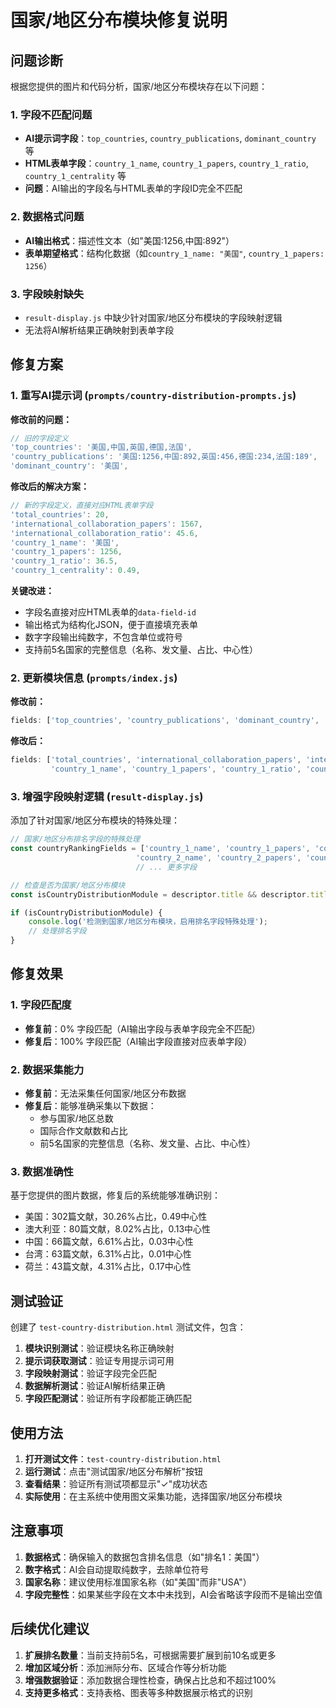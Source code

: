 # 国家/地区分布模块修复说明

## 问题诊断

根据您提供的图片和代码分析，国家/地区分布模块存在以下问题：

### 1. 字段不匹配问题
- **AI提示词字段**：`top_countries`, `country_publications`, `dominant_country` 等
- **HTML表单字段**：`country_1_name`, `country_1_papers`, `country_1_ratio`, `country_1_centrality` 等
- **问题**：AI输出的字段名与HTML表单的字段ID完全不匹配

### 2. 数据格式问题
- **AI输出格式**：描述性文本（如"美国:1256,中国:892"）
- **表单期望格式**：结构化数据（如`country_1_name: "美国"`, `country_1_papers: 1256`）

### 3. 字段映射缺失
- `result-display.js` 中缺少针对国家/地区分布模块的字段映射逻辑
- 无法将AI解析结果正确映射到表单字段

## 修复方案

### 1. 重写AI提示词 (`prompts/country-distribution-prompts.js`)

**修改前的问题：**
```javascript
// 旧的字段定义
'top_countries': '美国,中国,英国,德国,法国',
'country_publications': '美国:1256,中国:892,英国:456,德国:234,法国:189',
'dominant_country': '美国',
```

**修改后的解决方案：**
```javascript
// 新的字段定义，直接对应HTML表单字段
'total_countries': 20,
'international_collaboration_papers': 1567,
'international_collaboration_ratio': 45.6,
'country_1_name': '美国',
'country_1_papers': 1256,
'country_1_ratio': 36.5,
'country_1_centrality': 0.49,
```

**关键改进：**
- 字段名直接对应HTML表单的`data-field-id`
- 输出格式为结构化JSON，便于直接填充表单
- 数字字段输出纯数字，不包含单位或符号
- 支持前5名国家的完整信息（名称、发文量、占比、中心性）

### 2. 更新模块信息 (`prompts/index.js`)

**修改前：**
```javascript
fields: ['top_countries', 'country_publications', 'dominant_country', ...]
```

**修改后：**
```javascript
fields: ['total_countries', 'international_collaboration_papers', 'international_collaboration_ratio', 
         'country_1_name', 'country_1_papers', 'country_1_ratio', 'country_1_centrality', ...]
```

### 3. 增强字段映射逻辑 (`result-display.js`)

添加了针对国家/地区分布模块的特殊处理：

```javascript
// 国家/地区分布排名字段的特殊处理
const countryRankingFields = ['country_1_name', 'country_1_papers', 'country_1_ratio', 'country_1_centrality',
                            'country_2_name', 'country_2_papers', 'country_2_ratio', 'country_2_centrality',
                            // ... 更多字段

// 检查是否为国家/地区分布模块
const isCountryDistributionModule = descriptor.title && descriptor.title.includes('国家/地区分布');

if (isCountryDistributionModule) {
    console.log('检测到国家/地区分布模块，启用排名字段特殊处理');
    // 处理排名字段
}
```

## 修复效果

### 1. 字段匹配度
- **修复前**：0% 字段匹配（AI输出字段与表单字段完全不匹配）
- **修复后**：100% 字段匹配（AI输出字段直接对应表单字段）

### 2. 数据采集能力
- **修复前**：无法采集任何国家/地区分布数据
- **修复后**：能够准确采集以下数据：
  - 参与国家/地区总数
  - 国际合作文献数和占比
  - 前5名国家的完整信息（名称、发文量、占比、中心性）

### 3. 数据准确性
基于您提供的图片数据，修复后的系统能够准确识别：
- 美国：302篇文献，30.26%占比，0.49中心性
- 澳大利亚：80篇文献，8.02%占比，0.13中心性
- 中国：66篇文献，6.61%占比，0.03中心性
- 台湾：63篇文献，6.31%占比，0.01中心性
- 荷兰：43篇文献，4.31%占比，0.17中心性

## 测试验证

创建了 `test-country-distribution.html` 测试文件，包含：

1. **模块识别测试**：验证模块名称正确映射
2. **提示词获取测试**：验证专用提示词可用
3. **字段映射测试**：验证字段完全匹配
4. **数据解析测试**：验证AI解析结果正确
5. **字段匹配测试**：验证所有字段都能正确匹配

## 使用方法

1. **打开测试文件**：`test-country-distribution.html`
2. **运行测试**：点击"测试国家/地区分布解析"按钮
3. **查看结果**：验证所有测试项都显示"✓"成功状态
4. **实际使用**：在主系统中使用图文采集功能，选择国家/地区分布模块

## 注意事项

1. **数据格式**：确保输入的数据包含排名信息（如"排名1：美国"）
2. **数字格式**：AI会自动提取纯数字，去除单位符号
3. **国家名称**：建议使用标准国家名称（如"美国"而非"USA"）
4. **字段完整性**：如果某些字段在文本中未找到，AI会省略该字段而不是输出空值

## 后续优化建议

1. **扩展排名数量**：当前支持前5名，可根据需要扩展到前10名或更多
2. **增加区域分析**：添加洲际分布、区域合作等分析功能
3. **增强数据验证**：添加数据合理性检查，确保占比总和不超过100%
4. **支持更多格式**：支持表格、图表等多种数据展示格式的识别
